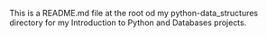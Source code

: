  This is a README.md file at the root od my python-data_structures directory for my Introduction to Python and Databases projects.
